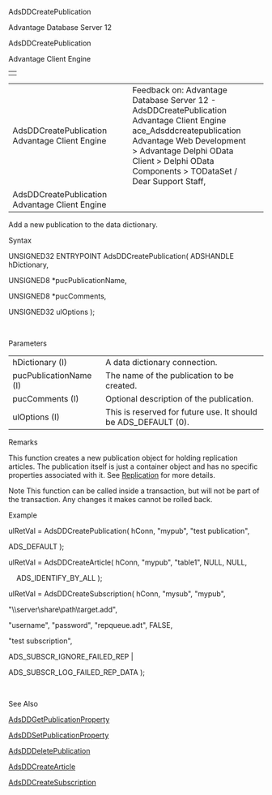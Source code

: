 AdsDDCreatePublication




Advantage Database Server 12  

AdsDDCreatePublication

Advantage Client Engine

|  |
| --- |
|  |

|  |  |  |  |  |
| --- | --- | --- | --- | --- |
| AdsDDCreatePublication  Advantage Client Engine |  |  | Feedback on: Advantage Database Server 12 - AdsDDCreatePublication Advantage Client Engine ace\_Adsddcreatepublication Advantage Web Development > Advantage Delphi OData Client > Delphi OData Components > TODataSet / Dear Support Staff, |  |
| AdsDDCreatePublication  Advantage Client Engine |  |  |  |  |

Add a new publication to the data dictionary.

Syntax

UNSIGNED32 ENTRYPOINT AdsDDCreatePublication( ADSHANDLE hDictionary,

UNSIGNED8 \*pucPublicationName,

UNSIGNED8 \*pucComments,

UNSIGNED32 ulOptions );

 

Parameters

|  |  |
| --- | --- |
| hDictionary (I) | A data dictionary connection. |
| pucPublicationName (I) | The name of the publication to be created. |
| pucComments (I) | Optional description of the publication. |
| ulOptions (I) | This is reserved for future use. It should be ADS\_DEFAULT (0). |

Remarks

This function creates a new publication object for holding replication articles. The publication itself is just a container object and has no specific properties associated with it. See [Replication](master_replication_overview.htm) for more details.

Note This function can be called inside a transaction, but will not be part of the transaction. Any changes it makes cannot be rolled back.

Example

ulRetVal = AdsDDCreatePublication( hConn, "mypub", "test publication",

ADS\_DEFAULT );

ulRetVal = AdsDDCreateArticle( hConn, "mypub", "table1", NULL, NULL,

    ADS\_IDENTIFY\_BY\_ALL );

ulRetVal = AdsDDCreateSubscription( hConn, "mysub", "mypub",

"\\\\server\\share\\path\\target.add",

"username", "password", "repqueue.adt", FALSE,

"test subscription",

ADS\_SUBSCR\_IGNORE\_FAILED\_REP |

ADS\_SUBSCR\_LOG\_FAILED\_REP\_DATA );

 

See Also

[AdsDDGetPublicationProperty](ace_adsddgetpublicationproperty.htm)

[AdsDDSetPublicationProperty](ace_adsddsetpublicationproperty.htm)

[AdsDDDeletePublication](ace_adsdddeletepublication.htm)

[AdsDDCreateArticle](ace_adsddcreatearticle.htm)

[AdsDDCreateSubscription](ace_adsddcreatesubscription.htm)